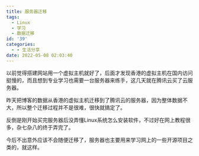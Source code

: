 ```yaml
---
title: 服务器迁移
tags:
  - Linux
  - 学习
  - 数据迁移
id: '39'
categories:
  - - 生活分享
date: 2022-05-08 02:03:40
---
```


以前觉得搭建网站用一个虚拟主机就好了，后面才发现香港的虚拟主机在国内访问挺慢的，而且想到专业学习也需要一台服务器来练手，这几天就在腾讯云买了云服务器。

昨天把博客的数据从香港的虚拟主机迁移到了腾讯云的服务器，因为整体数据不大，所以整个迁移过程并不是很难，很快就搞定了。

反倒是刚开始买完服务器后没弄懂Linux系统怎么安装软件，不过好在网上教程很多，杂七杂八的终于弄完了。

今后不出意外应该不会随便迁移了，服务器也主要用来学习网上的一些开源项目之类的，就这样。